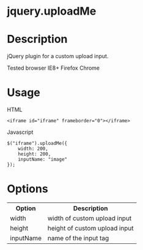 jquery.uploadMe
===============


Description
===============

jQuery plugin for a custom upload input.

Tested browser IE8+ Firefox Chrome

Usage
===============

HTML

	<iframe id="iframe" frameborder="0"></iframe>

Javascript

	$("iframe").uploadMe({
		width: 200,
		height: 200,
		inputName: "image"
	});

Options
===============
<table>
  <tr>
    <th>Option</th><th>Description</th>
  </tr>
  <tr>
    <td>width</td><td>width of custom upload input</td>
  </tr>
  <tr>
    <td>height</td><td>height of custom upload input</td>
  </tr>
  <tr>
    <td>inputName</td><td>name of the input tag</td>
  </tr>
</table>
